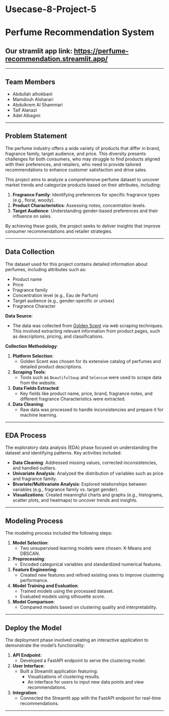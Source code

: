 # Usecase-8-Project-5



# Perfume Recommendation System

## Our stramlit app link: https://perfume-recommendation.streamlit.app/

---
## Team Members
- Abdullah alhokbanl
- Mamdouh Alsharari
- Abdulkrem Al Shammari
- Taif Alanazi
- Adel Albagmi

---
## Problem Statement

The perfume industry offers a wide variety of products that differ in brand, fragrance family, target audience, and price. This diversity presents challenges for both consumers, who may struggle to find products aligned with their preferences, and retailers, who need to provide tailored recommendations to enhance customer satisfaction and drive sales.

This project aims to analyze a comprehensive perfume dataset to uncover market trends and categorize products based on their attributes, including:
1. **Fragrance Family**: Identifying preferences for specific fragrance types (e.g., floral, woody).
3. **Product Characteristics**: Assessing notes, concentration levels.
4. **Target Audience**: Understanding gender-based preferences and their influence on sales.

By achieving these goals, the project seeks to deliver insights that improve consumer recommendations and retailer strategies.

---

## Data Collection

The dataset used for this project contains detailed information about perfumes, including attributes such as:
- Product name
- Price
- Fragrance family
- Concentration level (e.g., Eau de Parfum)
- Target audience (e.g., gender-specific or unisex)
- Fragrance Character

**Data Source**:
- The data was collected from [Golden Scent](https://www.goldenscent.com/) via web scraping techniques. This involved extracting relevant information from product pages, such as descriptions, pricing, and classifications.

**Collection Methodology**:
1. **Platform Selection**:
   - Golden Scent was chosen for its extensive catalog of perfumes and detailed product descriptions.
2. **Scraping Tools**:
   - Tools such as `BeautifulSoup` and `Selenium` were used to scrape data from the website.
3. **Data Fields Extracted**:
   - Key fields like product name, price, brand, fragrance notes, and different fragrance Characteristics were extracted.
4. **Data Cleaning**:
   - Raw data was processed to handle inconsistencies and prepare it for machine learning.

---

## EDA Process

The exploratory data analysis (EDA) phase focused on understanding the dataset and identifying patterns. Key activities included:
- **Data Cleaning**: Addressed missing values, corrected inconsistencies, and handled outliers.
- **Univariate Analysis**: Analyzed the distribution of variables such as price and fragrance family.
- **Bivariate/Multivariate Analysis**: Explored relationships between variables (e.g., fragrance family vs. target gender).
- **Visualizations**: Created meaningful charts and graphs (e.g., histograms, scatter plots, and heatmaps) to uncover trends and insights.

---

## Modeling Process

The modeling process included the following steps:
1. **Model Selection**:
   - Two unsupervised learning models were chosen: K-Means and DBSCAN.
2. **Preprocessing**:
   - Encoded categorical variables and standardized numerical features.
3. **Feature Engineering**:
   - Created new features and refined existing ones to improve clustering performance.
4. **Model Training and Evaluation**:
   - Trained models using the processed dataset.
   - Evaluated models using silhouette score.
5. **Model Comparison**:
   - Compared models based on clustering quality and interpretability.

---

## Deploy the Model

The deployment phase involved creating an interactive application to demonstrate the model’s functionality:
1. **API Endpoint**:
   - Developed a FastAPI endpoint to serve the clustering model.
2. **User Interface**:
   - Built a Streamlit application featuring:
     - Visualizations of clustering results.
     - An interface for users to input new data points and view recommendations.
3. **Integration**:
   - Connected the Streamlit app with the FastAPI endpoint for real-time recommendations.

---
